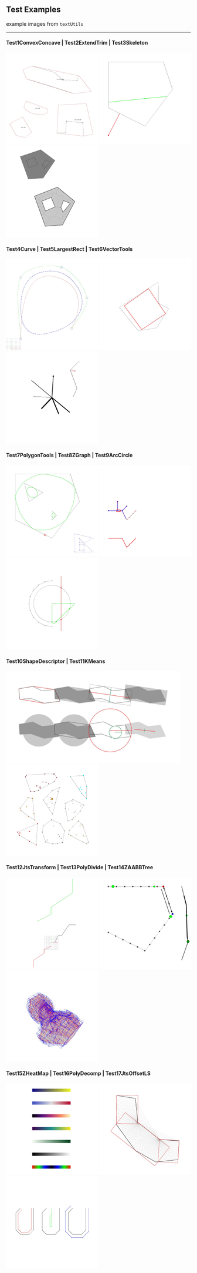 ## Test Examples
example images from `textUtils`

---

#### Test1ConvexConcave | Test2ExtendTrim | Test3Skeleton
 <img src="resources/exampleImgs/Test1ConvexConcave.jpg" width = "250" height = "250" />
 <img src="resources/exampleImgs/Test2ExtendTrim.jpg" width = "250" height = "250" />
 <img src="resources/exampleImgs/Test3Skeleton.jpg" width = "250" height = "250" />

#### Test4Curve | Test5LargestRect | Test6VectorTools
 <img src="resources/exampleImgs/Test4Curve.jpg" width = "250" height = "250" />
 <img src="resources/exampleImgs/Test5LargestRect.jpg" width = "250" height = "250" />
 <img src="resources/exampleImgs/Test6VectorTools.jpg" width = "250" height = "250" />

#### Test7PolygonTools | Test8ZGraph | Test9ArcCircle
 <img src="resources/exampleImgs/Test7PolygonTools.jpg" width = "250" height = "250" />
 <img src="resources/exampleImgs/Test8ZGraph.jpg" width = "250" height = "250" />
 <img src="resources/exampleImgs/Test9ArcCircle.jpg" width = "250" height = "250" />

#### Test10ShapeDescriptor | Test11KMeans
 <img src="resources/exampleImgs/Test10ShapeDescriptor.jpg" width = "475" height = "250" />
 <img src="resources/exampleImgs/Test11KMeans.jpg" width = "250" height = "250" />

#### Test12JtsTransform | Test13PolyDivide | Test14ZAABBTree
 <img src="resources/exampleImgs/Test12JtsTransform.jpg" width = "250" height = "250" />
 <img src="resources/exampleImgs/Test13PolyDivide.jpg" width = "250" height = "250" />
 <img src="resources/exampleImgs/Test14ZAABBTree.jpg" width = "250" height = "250" />

#### Test15ZHeatMap | Test16PolyDecomp | Test17JtsOffsetLS
 <img src="resources/exampleImgs/Test15ZHeatMap.jpg" width = "250" height = "250" />
 <img src="resources/exampleImgs/Test16PolyDecomp.jpg" width = "250" height = "250" />
 <img src="resources/exampleImgs/Test17JtsOffsetLS.jpg" width = "250" height = "250" />